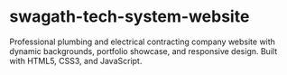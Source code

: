 # swagath-tech-system-website
Professional plumbing and electrical contracting company website with dynamic backgrounds, portfolio showcase, and responsive design. Built with HTML5, CSS3, and JavaScript.
